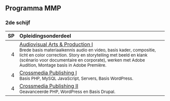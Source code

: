 Programma MMP
-------------

### 2de schijf

| SP | Opleidingsonderdeel                                                                                                        |
|---:|:---------------------------------------------------------------------------------------------------------------------------|
|  4 | [Audiovisual Arts & Production I][]<span data-domain="av3" data-level="1"></span><br><small>Brede basis materiaalkennis audio en video, basis kader, compositie, licht en color correction. Story en storytelling met beeld en klank (scénario voor documentaire en corporate), werken met Adobe Audition, Montage basis in Adobe Première.</small>                                                            |
|  4 | [Crossmedia Publishing I][]<span data-domain="wanm" data-level="1"></span><br><small>Basis PHP, MySQL JavaScript, Servers, Basis WordPress.</small>                  |
|  4 | [Crossmedia Publishing II][]<span data-domain="wanm" data-level="2"></span><br><small>Geavanceerde PHP, WordPress en Basis Drupal.</small>                           |

[Audiovisual Arts & Production I]:https://bamaflexweb.arteveldehs.be/BMFUIDetailxOLOD.aspx?a=57149&b=5&c=1
[Crossmedia Publishing I]:https://bamaflexweb.arteveldehs.be/BMFUIDetailxOLOD.aspx?a=56963&b=5&c=1
[Crossmedia Publishing II]:https://bamaflexweb.arteveldehs.be/BMFUIDetailxOLOD.aspx?a=54647&b=5&c=1